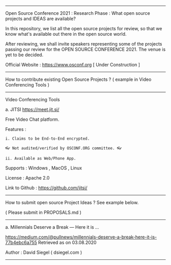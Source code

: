 ___________________________________________________________________________________________

Open Source Conference 2021 : Research Phase : What open source projects and IDEAS are available?

In this repository, we list all the open source projects for review, so that we know what's available out there in the open source world.

After reviewing, we shall invite speakers representing some of the projects passing our review for the OPEN SOURCE CONFERENCE 2021. The venue is yet to be decided. 

Official Website : https://www.osconf.org [ Under Construction ] 

___________________________________________________________________________________________

How to contribute existing Open Source Projects ? ( example in Video Conferencing Tools )
___________________________________________________________________________________________

Video Conferencing Tools

a. JITSI https://meet.jit.si/

Free Video Chat platform.

Features :

	i. Claims to be End-to-End encrypted. 

	👓 Not audited/verified by OSCONF.ORG committee. 👓 

	ii. Available as Web/Phone App.

Supports : Windows , MacOS , Linux

License : Apache 2.0

Link to Github : https://github.com/jitsi/


___________________________________________________________________________________________

How to submit open source Project Ideas ? See example below.

( Please submit in PROPOSALS.md ) 
___________________________________________________________________________________________


a. Millennials Deserve a Break — Here it is … 

https://medium.com/@pullnews/millennials-deserve-a-break-here-it-is-77b4ebc6a755 Retrieved as on 03.08.2020 

Author : David Siegel ( dsiegel.com ) 

_________________________________________________________________
